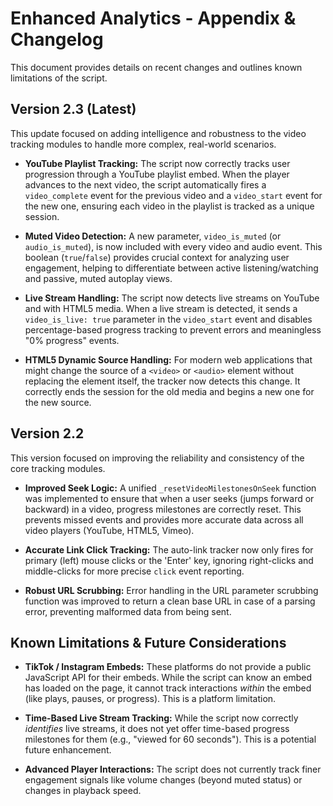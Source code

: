 # Enhanced Analytics - Appendix & Changelog

This document provides details on recent changes and outlines known limitations of the script.

## Version 2.3 (Latest)

This update focused on adding intelligence and robustness to the video tracking modules to handle more complex, real-world scenarios.

*   **YouTube Playlist Tracking:** The script now correctly tracks user progression through a YouTube playlist embed. When the player advances to the next video, the script automatically fires a `video_complete` event for the previous video and a `video_start` event for the new one, ensuring each video in the playlist is tracked as a unique session.

*   **Muted Video Detection:** A new parameter, `video_is_muted` (or `audio_is_muted`), is now included with every video and audio event. This boolean (`true`/`false`) provides crucial context for analyzing user engagement, helping to differentiate between active listening/watching and passive, muted autoplay views.

*   **Live Stream Handling:** The script now detects live streams on YouTube and with HTML5 media. When a live stream is detected, it sends a `video_is_live: true` parameter in the `video_start` event and disables percentage-based progress tracking to prevent errors and meaningless "0% progress" events.

*   **HTML5 Dynamic Source Handling:** For modern web applications that might change the source of a `<video>` or `<audio>` element without replacing the element itself, the tracker now detects this change. It correctly ends the session for the old media and begins a new one for the new source.

## Version 2.2

This version focused on improving the reliability and consistency of the core tracking modules.

*   **Improved Seek Logic:** A unified `_resetVideoMilestonesOnSeek` function was implemented to ensure that when a user seeks (jumps forward or backward) in a video, progress milestones are correctly reset. This prevents missed events and provides more accurate data across all video players (YouTube, HTML5, Vimeo).

*   **Accurate Link Click Tracking:** The auto-link tracker now only fires for primary (left) mouse clicks or the 'Enter' key, ignoring right-clicks and middle-clicks for more precise `click` event reporting.

*   **Robust URL Scrubbing:** Error handling in the URL parameter scrubbing function was improved to return a clean base URL in case of a parsing error, preventing malformed data from being sent.

## Known Limitations & Future Considerations

*   **TikTok / Instagram Embeds:** These platforms do not provide a public JavaScript API for their embeds. While the script can know an embed has loaded on the page, it cannot track interactions *within* the embed (like plays, pauses, or progress). This is a platform limitation.

*   **Time-Based Live Stream Tracking:** While the script now correctly *identifies* live streams, it does not yet offer time-based progress milestones for them (e.g., "viewed for 60 seconds"). This is a potential future enhancement.

*   **Advanced Player Interactions:** The script does not currently track finer engagement signals like volume changes (beyond muted status) or changes in playback speed.
